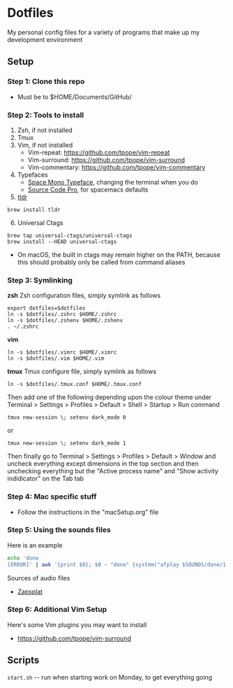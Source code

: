 # Dotfiles
My personal config files for a variety of programs that make up my development environment

## Setup

### Step 1: Clone this repo 
- Must be to $HOME/Documents/GitHub/


### Step 2: Tools to install
1. Zsh, if not installed
2. Tmux
3. Vim, if not installed
   - Vim-repeat: https://github.com/tpope/vim-repeat
   - Vim-surround: https://github.com/tpope/vim-surround
   - Vim-commentary: https://github.com/tpope/vim-commentary
4. Typefaces
   - [Space Mono Typeface](https://fonts.google.com/specimen/Space+Mono), changing the terminal when you do
   - [Source Code Pro](https://fonts.google.com/specimen/Source+Code+Pro), for spacemacs defaults
5. [tldr](https://github.com/tldr-pages/tldr)
```
brew install tldr
```
6. Universal Ctags
```
brew tap universal-ctags/universal-ctags
brew install --HEAD universal-ctags
```
  - On macOS, the built in ctags may remain higher on the PATH, because this should probably only be called from command aliases

### Step 3: Symlinking

**zsh**
Zsh configuration files, simply symlink as follows
```
export dotfiles=$dotfiles
ln -s $dotfiles/.zshrc $HOME/.zshrc
ln -s $dotfiles/.zshenv $HOME/.zshenv
. ~/.zshrc
```

**vim**
```
ln -s $dotfiles/.vimrc $HOME/.vimrc
ln -s $dotfiles/.vim $HOME/.vim
```

**tmux**
Tmux configure file, simply symlink as follows
```
ln -s $dotfiles/.tmux.conf $HOME/.tmux.conf
```
Then add one of the following depending upon the colour theme under Terminal > Settings > Profiles > Default > Shell > Startup > Run command
```
tmux new-session \; setenv dark_mode 0
```
or
```
tmux new-session \; setenv dark_mode 1
```
Then finally go to Terminal > Settings > Profiles > Default > Window and uncheck everything except dimensions in the top section and then unchecking everything but the "Active process name" and "Show activity indidicator" on the Tab tab


### Step 4: Mac specific stuff
- Follow the instructions in the "macSetup.org" file

### Step 5: Using the sounds files
Here is an example
``` sh
echo 'done
[ERROR]' | awk '{print $0}; $0 ~ "done" {system("afplay $SOUNDS/done/1.mp3 &")}; $0 ~ "ERROR" {system("afplay $SOUNDS/error/1.mp3 &")}'
```
Sources of audio files
- [Zapsplat](zapsplat.com)

### Step 6: Additional Vim Setup
Here's some Vim plugins you may want to install
- https://github.com/tpope/vim-surround

## Scripts

`start.sh` -- run when starting work on Monday, to get everything going
